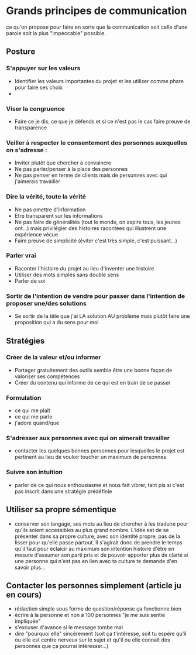 
# Grands principes de communication
ce qu'on propose pour faire en sorte que la communication soit celle d'une parole soit la plus "impeccable" possible.

## Posture 
### S'appuyer sur les valeurs
- Identifier les valeurs importantes du projet et les utiliser comme phare pour faire ses choix
-

### Viser la congruence
- Faire ce je dis, ce que je défends et si ce n'est pas le cas faire preuve de transparence

### Veiller à respecter le consentement des personnes auxquelles on s'adresse : 
- Inviter plutôt que chercher à convaincre
- Ne pas parler/penser à la place des personnes
- Ne pas penser en terme de clients mais de personnes avec qui j'aimerais travailler

### Dire la vérité, toute la vérité
- Ne pas omettre d'information
- Etre transparent sur les informations
- Ne pas faire de généralités (tout le monde, on aspire tous, les jeunes ont...) mais privilégier des histoires racontées qui illustrent une expérience vécue
- Faire preuve de simplicité (éviter c'est très simple, c'est puissant...)

### Parler vrai
- Raconter l'histoire du projet au lieu d'inventer une histoire
- Utiliser des mots simples sans double sens
- Parler de soi

### Sortir de l'intention de vendre pour passer dans l'intention de proposer une/des solutions
- Se sortir de la tête que j'ai LA solution AU problème mais plutôt faire une proposition qui a du sens pour moi


## Stratégies
### Créer de la valeur et/ou informer
- Partager gratuitement des outils semble être une bonne façon de valoriser ses compétences
- Créer du contenu qui informe de ce qui est en train de se passer

### Formulation 
- ce qui me plaît
- ce qui me parle
- j'adore quand/que


### S'adresser aux personnes avec qui on aimerait travailler
- contacter les quelques bonnes personnes pour lesquelles le projet est pertinent au lieu de vouloir toucher un maximum de personnes

### Suivre son intuition
- parler de ce qui nous enthousiasme et nous fait vibrer, tant pis si c'est pas inscrit dans une stratégie prédéfinie

## Utiliser sa propre sémentique
- conserver son langage, ses mots au lieu de chercher à les traduire pour qu'ils soient accessibles au plus grand nombre. L'idée est de se présenter dans sa propre culture, avec son identité propre, pas de la lisser pour qu'elle passe partout. Il s'agirait donc de prendre le temps qu'il faut pour éclaicir au maximum son intention histoire d'être en mesure d'assumer son parti pris et de pouvoir apporter plus de clarté si une personne qui n'est pas en lien avec ta culture te demande d'en savoir plus...

## Contacter les personnes simplement (article ju en cours)
- rédaction simple sous forme de question/réponse ça fonctionne bien
- écrire à la personne et non à 100 personnes "je me suis sentie impliquée"
- s'excuser d'avance si le message tombe mal
- dire "pourquoi elle" sincèrement (soit ça t'intéresse, soit tu espère qu'il ou elle est centre nerveux sur le sujet et qu'il ou elle connaît des personnes que ça pourrai intéresser...)







